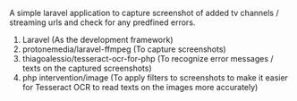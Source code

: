 A simple laravel application to capture screenshot of added tv channels / streaming urls and check for any predfined errors.

1. Laravel (As the development framework)
2. protonemedia/laravel-ffmpeg (To capture screenshots)
3. thiagoalessio/tesseract-ocr-for-php (To recognize error messages / texts on the captured screenshots)
4. php intervention/image (To apply filters to screenshots to make it easier for Tesseract OCR to read texts on the images more accurately)
